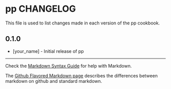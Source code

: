 pp CHANGELOG
============

This file is used to list changes made in each version of the pp cookbook.

0.1.0
-----
- [your_name] - Initial release of pp

- - -
Check the [Markdown Syntax Guide](http://daringfireball.net/projects/markdown/syntax) for help with Markdown.

The [Github Flavored Markdown page](http://github.github.com/github-flavored-markdown/) describes the differences between markdown on github and standard markdown.
